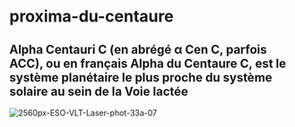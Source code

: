 # proxima-du-centaure

## Alpha Centauri C (en abrégé α Cen C, parfois ACC), ou en français Alpha du Centaure C, est le système planétaire le plus proche du système solaire au sein de la Voie lactée

![2560px-ESO-VLT-Laser-phot-33a-07](https://user-images.githubusercontent.com/16645022/57644725-071b2900-75bd-11e9-973f-3be8f5209f7c.jpg)
